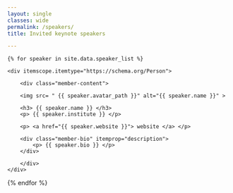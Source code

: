 ```yaml
---
layout: single
classes: wide
permalink: /speakers/ 
title: Invited keynote speakers

---
```


<div class="member-grid">

	{% for speaker in site.data.speaker_list %}

	<div itemscope.itemtype="https://schema.org/Person">
	
		<div class="member-content">

		<img src= " {{ speaker.avatar_path }}" alt="{{ speaker.name }}" >
		
		<h3> {{ speaker.name }} </h3>
		<p> {{ speaker.institute }} </p>

		<p> <a href="{{ speaker.website }}"> website </a> </p>
		
		<div class="member-bio" itemprop="description">
			<p> {{ speaker.bio }} </p>
		</div>
		
		</div>
	</div>
{% endfor %}
	</div>
